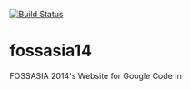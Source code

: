 [![Build Status](https://travis-ci.org/fossasia/fossasia14.svg?branch=gh-pages)](https://travis-ci.org/fossasia/fossasia14)
# fossasia14
FOSSASIA 2014's Website for Google Code In
